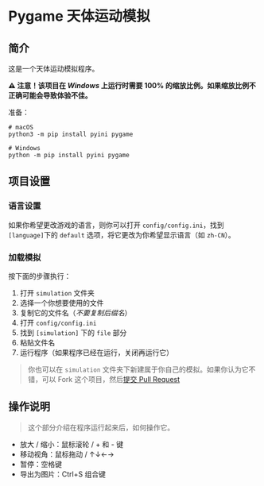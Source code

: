 # Pygame 天体运动模拟

## 简介

这是一个天体运动模拟程序。

**⚠ 注意！该项目在 *Windows* 上运行时需要 100% 的缩放比例。如果缩放比例不正确可能会导致体验不佳。**

准备：

```
# macOS
python3 -m pip install pyini pygame

# Windows
python -m pip install pyini pygame
```

## 项目设置

### 语言设置

如果你希望更改游戏的语言，则你可以打开 `config/config.ini`，找到 `[language]`下的 `default` 选项，将它更改为你希望显示语言（如 `zh-CN`）。

### 加载模拟

按下面的步骤执行：

1. 打开 `simulation` 文件夹
2. 选择一个你想要使用的文件
3. 复制它的文件名（*不要复制后缀名*）
4. 打开 `config/config.ini`
5. 找到 `[simulation]` 下的 `file` 部分
6. 粘贴文件名
7. 运行程序（如果程序已经在运行，关闭再运行它）

> 你也可以在 `simulation` 文件夹下新建属于你自己的模拟。如果你认为它不错，可以 Fork 这个项目，然后[提交 Pull Request](https://github.com/dddddgz/star-motion-simulate/pulls)

## 操作说明

> 这个部分介绍在程序运行起来后，如何操作它。

- 放大 / 缩小：鼠标滚轮 / + 和 - 键
- 移动视角：鼠标拖动 / ↑↓←→
- 暂停：空格键
- 导出为图片：Ctrl+S 组合键
